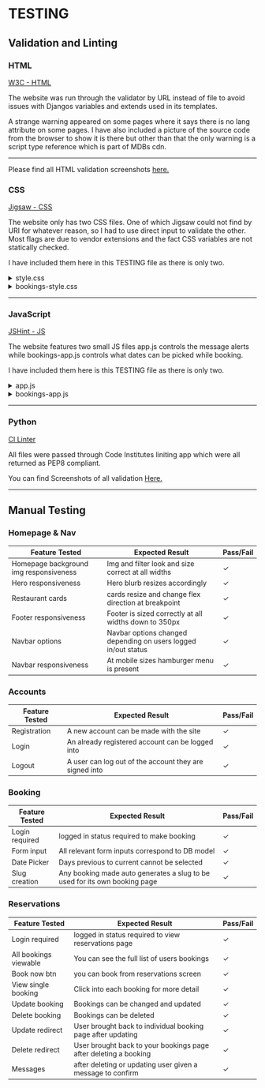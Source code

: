 # TESTING

## Validation and Linting 

### HTML

[W3C - HTML](https://validator.w3.org/)

The website was run through the validator by URL instead of file to avoid issues with Djangos variables and extends used in its templates.

A strange warning appeared on some pages where it says there is no lang attribute on some pages. I have also included a picture of the source code from the browser to show it is there but other than that the only warning is a script type reference which is part of MDBs cdn. 

---

Please find all HTML validation screenshots [here.](/documentation/HTML-VALIDATION.md)

### CSS

[Jigsaw - CSS](https://jigsaw.w3.org/css-validator/)

The website only has two CSS files. One of which Jigsaw could not find by URI for whatever reason, so I had to use direct input to validate the other. Most flags are due to vendor extensions and the fact CSS variables are not statically checked.

I have included them here in this TESTING file as there is only two.

<details> 
<summary>
style.css
</summary>

![style.css](/documentation/jigsaw-style.css.png)
</details>

<details> 
<summary>
bookings-style.css
</summary>

![bookings-style.css](/documentation/jigsaw-bookings-style.css.png)
</details>

--- 

### JavaScript

[JSHint - JS](https://jshint.com/)

The website features two small JS files app.js controls the message alerts while bookings-app.js controls what dates can be picked while booking.

I have included them here is this TESTING file as there is only two.



<details> 
<summary>
app.js
</summary>

![app.js](/documentation/jshint-app.js.png)
</details>

<details> 
<summary>
bookings-app.js
</summary>

![app.js](/documentation/jshint-bookings-app.js.png)
</details>

---

### Python 

[CI Linter](https://pep8ci.herokuapp.com/)

All files were passed through Code Institutes liniting app which were all returned as PEP8 compliant. 

You can find Screenshots of all validation [Here.](/documentation/PEP8-VALIDATION.md)

---

## Manual Testing 

### Homepage & Nav

Feature Tested | Expected Result | Pass/Fail
---------------|-----------------|-----------
Homepage background img responsiveness | Img and filter look and size correct at all widths | &check;
Hero responsiveness | Hero blurb resizes accordingly | &check;
Restaurant cards | cards resize and change flex direction at breakpoint | &check;
Footer responsiveness | Footer is sized correctly at all widths down to 350px | &check;
Navbar options | Navbar options changed depending on users logged in/out status | &check;
Navbar responsiveness | At mobile sizes hamburger menu is present | &check;

### Accounts 

Feature Tested | Expected Result | Pass/Fail
---------------|-----------------|-----------
Registration | A new account can be made with the site | &check;
Login | An already registered account can be logged into | &check;
Logout | A user can log out of the account they are signed into | &check;

### Booking

Feature Tested | Expected Result | Pass/Fail
---------------|-----------------|-----------
Login required | logged in status required to make booking | &check;
Form input | All relevant form inputs correspond to DB model | &check;
Date Picker | Days previous to current cannot be selected | &check;
Slug creation | Any booking made auto generates a slug to be used for its own booking page | &check;

### Reservations 

Feature Tested | Expected Result | Pass/Fail
---------------|-----------------|-----------
Login required | logged in status required to view reservations page | &check;
All bookings viewable | You can see the full list of users bookings | &check;
Book now btn | you can book from reservations screen | &check;
View single booking | Click into each booking for more detail | &check;
Update booking | Bookings can be changed and updated | &check;
Delete booking | Bookings can be deleted | &check;
Update redirect | User brought back to individual booking page after updating | &check;
Delete redirect | User brought back to your bookings page after deleting a booking | &check;
Messages | after deleting or updating user given a message to confirm | &check;